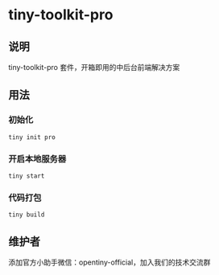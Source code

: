# tiny-toolkit-pro

## 说明

tiny-toolkit-pro 套件，开箱即用的中后台前端解决方案

## 用法

### 初始化

```
tiny init pro
```

### 开启本地服务器

```
tiny start
```

### 代码打包

```
tiny build
```

## 维护者

添加官方小助手微信：opentiny-official，加入我们的技术交流群
